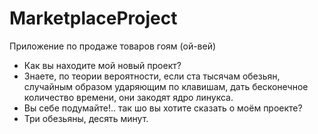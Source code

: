# MarketplaceProject
Приложение по продаже товаров гоям (ой-вей)

- Как вы находите мой новый проект?
- Знаете, по теории вероятности, если ста тысячам обезьян, случайным образом ударяющим по клавишам, дать бесконечное количество времени, они закодят ядро линукса.
- Вы себе подумайте!.. так шо вы хотите сказать о моём проекте?
- Три обезьяны, десять минут.
